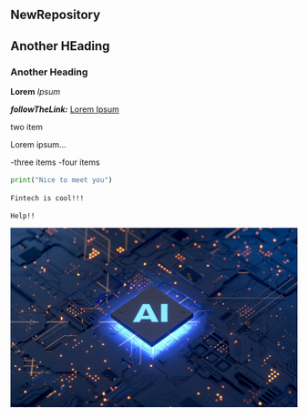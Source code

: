 ## NewRepository

## Another HEading 

### Another Heading ###

**Lorem** *Ipsum*

**_followTheLink:_**  [Lorem Ipsum](https://google.com)


two item
  
  Lorem ipsum...

-three items
-four items

```python
print("Nice to meet you")
```

`Fintech is cool!!!`

``Help!!``

![Getting Started](AIBanner.jpg)

